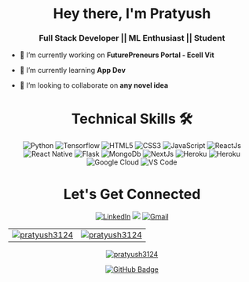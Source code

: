 <!-- ![header_](https://user-images.githubusercontent.com/92802904/190911228-459d8af8-4d8a-403f-a5a6-c4e5422f5e5a.png) -->

<h1 align="center">Hey there, I'm Pratyush</h1>

<h3 align="center">Full Stack Developer || ML Enthusiast || Student </h3>

- 🔭 I’m currently working on **FuturePreneurs Portal - Ecell Vit**

- 🌱 I’m currently learning **App Dev**

- 👯 I’m looking to collaborate on **any novel idea**

<!-- <h3><p align="center"> <img src="https://komarev.com/ghpvc/?username=pratyush3124&label=Profile%20views&color=6805D3&style=flat" alt="ShivamGarg" /> </p></h3> -->

   <div align="center">

<h1>Technical Skills 🛠</h1>

<p align="center"> 
 <img alt="Python" src="https://img.shields.io/badge/python-%2314354C.svg?style=for-the-badge&logo=python&logoColor=white"/>
    <img alt="Tensorflow" src="https://img.shields.io/badge/TensorFlow-FF6F00?style=for-the-badge&logo=tensorflow&logoColor=white" />
<img alt="HTML5" src="https://img.shields.io/badge/html5-%23E34F26.svg?&style=for-the-badge&logo=html5&logoColor=white" />
 <img alt="CSS3" src="https://img.shields.io/badge/css3-%231572B6.svg?&style=for-the-badge&logo=css3&logoColor=white" />
 <img alt="JavaScript" src="https://img.shields.io/badge/javascript-%23323330.svg?&style=for-the-badge&logo=javascript&logoColor=%23F7DF1E" />
    <img alt="ReactJs" src="https://img.shields.io/badge/React-20232A?style=for-the-badge&logo=react&logoColor=61DAFB" />
 <img alt="React Native" src="https://img.shields.io/badge/React_Native-20232A?style=for-the-badge&logo=react&logoColor=61DAFB
"/>
<img alt="Flask" src="https://img.shields.io/badge/Flask-000000?style=for-the-badge&logo=flask&logoColor=white"/>
    <img alt="MongoDb" src="https://img.shields.io/badge/MongoDB-4EA94B?style=for-the-badge&logo=mongodb&logoColor=white" />
    <img alt="NextJs" src="https://img.shields.io/badge/Next-black?style=for-the-badge&logo=next.js&logoColor=white" />
    <img alt="Heroku" src="https://img.shields.io/badge/Heroku-430098?style=for-the-badge&logo=heroku&logoColor=white" />
    <img alt="Heroku" src="https://img.shields.io/badge/C%2B%2B-00599C?style=for-the-badge&logo=c%2B%2B&logoColor=white" />
    <img alt="Google Cloud" src="https://img.shields.io/badge/Google_Cloud-4285F4?style=for-the-badge&logo=google-cloud&logoColor=white" />
    <img alt="VS Code" src="https://img.shields.io/badge/Visual_Studio_Code-0078D4?style=for-the-badge&logo=visual%20studio%20code&logoColor=white" />
</p>

<h1 align="center">Let's Get Connected</h1>

<div align="center">

<a  href="https://www.linkedin.com/in/pratyush-kongalla-995b73209/" target="_blank"><img alt="LinkedIn" src="https://img.shields.io/badge/linkedin%20-%230077B5.svg?&style=for-the-badge&logo=linkedin&logoColor=white" /></a>
<a href="https://twitter.com/pratysuh3124" target="_blank"><img src="https://img.shields.io/badge/twitter-%2300acee.svg?&style=for-the-badge&logo=twitter&logoColor=white&alt=twitter" /></a>
<a href="mailto:connect2pratyush@gmail.com"><img  alt="Gmail" src="https://img.shields.io/badge/Gmail-D14836?style=for-the-badge&logo=gmail&logoColor=white" />

</div>

<table>
  <tr>
   
<td><img src="https://github-readme-stats.vercel.app/api?username=pratyush3124&include_all_commits=true&count_private=true&show_icons=true&line_height=20&title_color=7A7ADB&icon_color=2234AE&text_color=D3D3D3&bg_color=0,000000,130F40" alt="pratyush3124" />
    <td><img src="https://github-readme-stats.vercel.app/api/top-langs?username=pratyush3124&show_icons=true&locale=en&layout=compact&title_color=7A7ADB&icon_color=2234AE&text_color=D3D3D3&bg_color=0,000000,130F40" alt="pratyush3124" /></td>
  </tr>
</table>

<div align="center">
<p><img align="center" src="https://github-readme-streak-stats.herokuapp.com/?user=pratyush3124&theme=dark" alt="pratyush3124" /></p>
  </div>

<!-- [![pratyush3124's GitHub activity graph](https://activity-graph.herokuapp.com/graph?username=pratyush3124&theme=xcode)](https://git.io/pratyush3124) -->

<a href="https://github.com/pratyush3124?tab=followers"><img src="https://img.shields.io/github/followers/pratyush3124?label=Followers&style=social" alt="GitHub Badge" align="center"></a>
